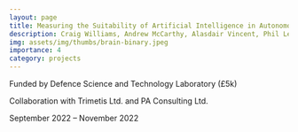 ```yaml
---
layout: page
title: Measuring the Suitability of Artificial Intelligence in Autonomous Resilience for Cyber Defence (ARCD)
description: Craig Williams, Andrew McCarthy, Alasdair Vincent, Phil Legg
img: assets/img/thumbs/brain-binary.jpeg
importance: 4
category: projects
---
```


Funded by Defence Science and Technology Laboratory (£5k)

Collaboration with Trimetis Ltd. and PA Consulting Ltd.

September 2022 – November 2022
